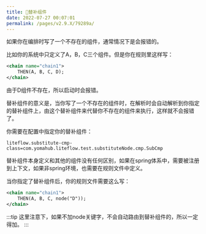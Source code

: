 ```yaml
---
title: 🥠替补组件
date: 2022-07-27 00:07:01
permalink: /pages/v2.9.X/79289a/
---
```


如果你在编排时写了一个不存在的组件，通常情况下是会报错的。

比如你的系统中只定义了A，B，C三个组件。但是你在规则里这样写：

```xml
<chain name="chain1">
    THEN(A, B, C, D);
</chain>
```

由于D组件不存在，所以启动时会报错。

替补组件的意义是，当你写了一个不存在的组件时，在解析时会自动解析到你指定的替补组件上，由这个替补组件来代替你不存在的组件来执行，这样就不会报错了。

你需要在配置中指定你的替补组件：

```properties
liteflow.substitute-cmp-class=com.yomahub.liteflow.test.substituteNode.cmp.SubCmp
```

替补组件本身定义和其他的组件没有任何区别，如果在spring体系中，需要被注册到上下文，如果非spring环境，也需要在规则文件中定义。

当你指定了替补组件后，你的规则文件需要这么写：

```xml
<chain name="chain1">
    THEN(A, B, C, node("D"));
</chain>
```

:::tip
这里注意下，如果不加node关键字，不会自动路由到替补组件的，所以一定得加。
:::

